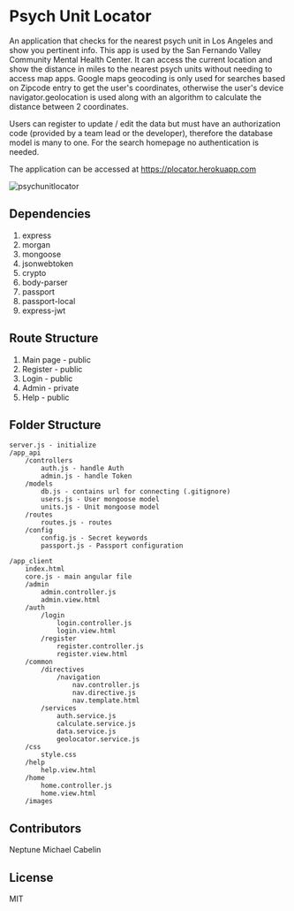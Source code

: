 # Psych Unit Locator

An application that checks for the nearest psych unit in Los Angeles and show you pertinent info. This app is used by the San Fernando Valley Community Mental Health Center. It can access the current location and show the distance in miles to the nearest psych units without needing to access map apps. Google maps geocoding is only used for searches based on Zipcode entry to get the user's coordinates, otherwise the user's device navigator.geolocation is used along with an algorithm to calculate the distance between 2 coordinates.

Users can register to update / edit the data but must have an authorization code (provided by a team lead or the developer), therefore the database model is many to one. For the search homepage no authentication is needed.

The application can be accessed at https://plocator.herokuapp.com

![psychunitlocator](https://res.cloudinary.com/dd6kwd0zn/image/upload/q_auto/v1504903904/Screenshot_2017-09-08_13.50.49_fbs6fc.jpg)

## Dependencies

1. express
2. morgan
3. mongoose
4. jsonwebtoken
5. crypto
6. body-parser
7. passport
8. passport-local
9. express-jwt

## Route Structure
1. Main page - public
2. Register - public
3. Login - public
4. Admin - private
5. Help - public

## Folder Structure
```
server.js - initialize
/app_api
	/controllers
		auth.js - handle Auth
		admin.js - handle Token
	/models
		db.js - contains url for connecting (.gitignore)
		users.js - User mongoose model
		units.js - Unit mongoose model
	/routes
		routes.js - routes
	/config
		config.js - Secret keywords
		passport.js - Passport configuration

/app_client
	index.html
	core.js - main angular file
	/admin
		admin.controller.js
		admin.view.html
	/auth
		/login
			login.controller.js
			login.view.html
		/register
			register.controller.js
			register.view.html
	/common
		/directives
			/navigation
				nav.controller.js
				nav.directive.js
				nav.template.html
		/services
			auth.service.js
			calculate.service.js
			data.service.js
			geolocator.service.js
	/css
		style.css
	/help
		help.view.html
	/home
		home.controller.js
		home.view.html
	/images
```

## Contributors

Neptune Michael Cabelin

## License

MIT
